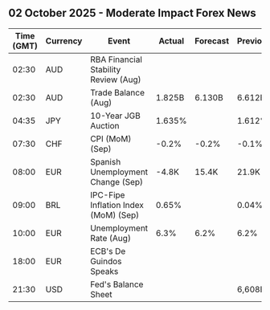 ## 02 October 2025 - Moderate Impact Forex News

| Time (GMT) | Currency | Event | Actual | Forecast | Previous |
|------|----------|-------|--------|----------|----------|
| 02:30 | AUD | RBA Financial Stability Review (Aug) |  |  |  |
| 02:30 | AUD | Trade Balance (Aug) | 1.825B | 6.130B | 6.612B |
| 04:35 | JPY | 10-Year JGB Auction | 1.635% |  | 1.612% |
| 07:30 | CHF | CPI (MoM) (Sep) | -0.2% | -0.2% | -0.1% |
| 08:00 | EUR | Spanish Unemployment Change (Sep) | -4.8K | 15.4K | 21.9K |
| 09:00 | BRL | IPC-Fipe Inflation Index (MoM) (Sep) | 0.65% |  | 0.04% |
| 10:00 | EUR | Unemployment Rate (Aug) | 6.3% | 6.2% | 6.2% |
| 18:00 | EUR | ECB's De Guindos Speaks |  |  |  |
| 21:30 | USD | Fed's Balance Sheet |  |  | 6,608B |
